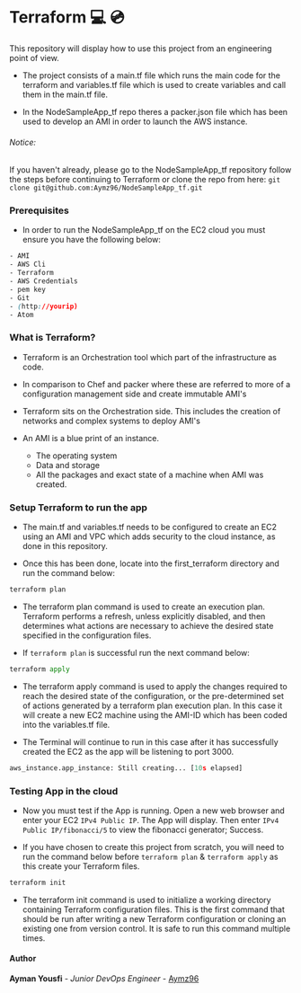 # Terraform  :computer: :cd:

This repository will display how to use this project from an engineering point of view.

- The project consists of a main.tf file which runs the main code for the terraform and variables.tf file which is used to create variables and call them in the main.tf file.

- In the NodeSampleApp_tf repo theres a packer.json file which has been used to develop an AMI in order to launch the AWS instance.

###### Notice:
If you haven't already, please go to the NodeSampleApp_tf repository follow the steps before continuing to Terraform or clone the repo from here: `git clone git@github.com:Aymz96/NodeSampleApp_tf.git`

### Prerequisites
- In order to run the NodeSampleApp_tf on the EC2 cloud you must ensure you have the following below:

```CSS
- AMI
- AWS Cli
- Terraform
- AWS Credentials
- pem key
- Git
- (http://yourip)
- Atom
```

### What is Terraform?
- Terraform is an Orchestration tool which part of the infrastructure as code.

- In comparison to Chef and packer where these are referred to more of a configuration management side and create immutable AMI's

- Terraform sits on the Orchestration side. This includes the creation of networks and complex systems to deploy AMI's

- An AMI is a blue print of an instance.
  - The operating system
  - Data and storage
  - All the packages and exact state of a machine when AMI was created.

### Setup Terraform to run the app
- The main.tf and variables.tf needs to be configured to create an EC2 using an AMI and VPC which adds security to the cloud instance, as done in this repository.

- Once this has been done, locate into the first_terraform directory and run the command below:
```python
terraform plan
```
- The terraform plan command is used to create an execution plan. Terraform performs a refresh, unless explicitly disabled, and then determines what actions are necessary to achieve the desired state specified in the configuration files.

- If `terraform plan` is successful run the next command below:
```python
terraform apply
```
- The terraform apply command is used to apply the changes required to reach the desired state of the configuration, or the pre-determined set of actions generated by a terraform plan execution plan. In this case it will create a new EC2 machine using the AMI-ID which has been coded into the variables.tf file.

- The Terminal will continue to run in this case after it has successfully created the EC2 as the app will be listening to port 3000.
```python
aws_instance.app_instance: Still creating... [10s elapsed]
```
### Testing App in the cloud
- Now you must test if the App is running. Open a new web browser and enter your EC2 `IPv4 Public IP`. The App will display. Then enter `IPv4 Public IP/fibonacci/5` to view the fibonacci generator; Success.

- If you have chosen to create this project from scratch, you will need to run the command below before `terraform plan` & `terraform apply` as this create your Terraform files.
```python
terraform init
```
- The terraform init command is used to initialize a working directory containing Terraform configuration files. This is the first command that should be run after writing a new Terraform configuration or cloning an existing one from version control. It is safe to run this command multiple times.

#### Author
**Ayman Yousfi** - *Junior DevOps Engineer* - [Aymz96](https://github.com/Aymz96)
